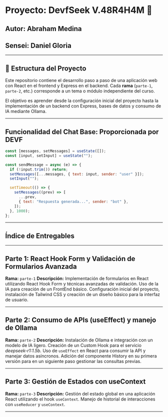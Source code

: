 # Proyecto: DevfSeek V.48R4H4M 🐋
## Autor: Abraham Medina
## Sensei: Daniel Gloria 

---

##  🤖 Estructura del Proyecto

Este repositorio contiene el desarrollo paso a paso de una aplicación web con React en el frontend y Express en el backend. Cada **rama** (`parte-1`, `parte-2`, etc.) corresponde a un tema o módulo independiente del curso. 

El objetivo es aprender desde la configuración inicial del proyecto hasta la implementación de un backend con Express, bases de datos y consumo de IA mediante Ollama.

---

## Funcionalidad del Chat Base: Proporcionada por DEVF

```javascript
const [messages, setMessages] = useState([]);
const [input, setInput] = useState("");

const sendMessage = async (e) => {
  if (!input.trim()) return;
  setMessages([...messages, { text: input, sender: "user" }]);
  setInput("");

  setTimeout(() => {
    setMessages((prev) => [
      ...prev,
      { text: "Respuesta generada...", sender: "bot" },
    ]);
  }, 1000);
};
```

---

## Índice de Entregables

---

## Parte 1: React Hook Form y Validación de Formularios Avanzada

**Rama:** `parte-1`
**Descripción:** Implementación de formularios en React utilizando React Hook Form y técnicas avanzadas de validación. Uso de la IA para creación de un FrontEnd básico. Configuración inicial del proyecto, instalación de Tailwind CSS y creación de un diseño básico para la interfaz de usuario.

---

## Parte 2: Consumo de APIs (useEffect) y manejo de Ollama

**Rama:** `parte-2`
**Descripción:** Instalación de Ollama e integración con un modelo de IA ligero. Creación de un Custom Hook para el servicio *deepseek-r1:1.5b.* Uso de `useEffect` en React para consumir la API y manejar datos asíncronos. Adición del componente History en su primera versión para en un siguiente paso gestionar las consultas previas.

---

## Parte 3: Gestión de Estados con useContext

**Rama:** `parte-3`
**Descripción:** Gestión del estado global en una aplicación React utilizando el hook `useContext`. Manejo de historial de interacciones con `useReducer` y `useContext`.

---